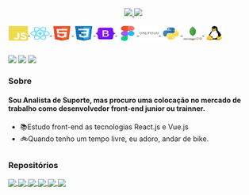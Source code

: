 <div align="center">
  <a href="https://github.com/santosfernando2377">
  <img height="180em" src="https://github-readme-stats.vercel.app/api?username=santosfernando2377&show_icons=true&theme=light&include_all_commits=true&count_private=true"/>
  <img height="180em" src="https://github-readme-stats.vercel.app/api/top-langs/?username=santosfernando2377&layout=compact&langs_count=7&theme=light"/>
</div>
<div style="display: inline_block"><br>
  <img align="center" alt="Fernando-Js" height="30" width="40" src="https://raw.githubusercontent.com/devicons/devicon/master/icons/javascript/javascript-plain.svg">
  <img align="center" alt="Fernando-React" height="30" width="40" src="https://raw.githubusercontent.com/devicons/devicon/master/icons/react/react-original.svg">
  <img align="center" alt="Fernando-HTML" height="30" width="40" src="https://raw.githubusercontent.com/devicons/devicon/master/icons/html5/html5-original.svg">
  <img align="center" alt="Fernando-CSS" height="30" width="40" src="https://raw.githubusercontent.com/devicons/devicon/master/icons/css3/css3-original.svg">
  <img align="center" alt="Fernando-Bootstrap" height="30" width="40" src="https://raw.githubusercontent.com/devicons/devicon/2ae2a900d2f041da66e950e4d48052658d850630/icons/bootstrap/bootstrap-original.svg">
  <img align="center" alt="Fernando-Figma" height="30" width="40" src="https://raw.githubusercontent.com/devicons/devicon/2ae2a900d2f041da66e950e4d48052658d850630/icons/figma/figma-original.svg">
  <img align="center" alt="Fernando-Express" height="30" width="40" src="https://raw.githubusercontent.com/devicons/devicon/2ae2a900d2f041da66e950e4d48052658d850630/icons/express/express-original-wordmark.svg">
  <img align="center" alt="Fernando-Python" height="30" width="40" src="https://raw.githubusercontent.com/devicons/devicon/master/icons/python/python-original.svg">
  <img align="center" alt="Fernando-MongoDB" height="30" width="40" src="https://raw.githubusercontent.com/devicons/devicon/2ae2a900d2f041da66e950e4d48052658d850630/icons/mongodb/mongodb-original-wordmark.svg">
  <img align="center" alt="Fernando-Linux" height="30" width="40" src="https://raw.githubusercontent.com/devicons/devicon/2ae2a900d2f041da66e950e4d48052658d850630/icons/linux/linux-original.svg">
  </div>

##
 
<div>
  <a href="https://www.instagram.com/fernandossoares23/" target="_blank"><img src="https://img.shields.io/badge/-Instagram-%23E4405F?style=for-the-badge&logo=instagram&logoColor=white" target="_blank"></a>
  <a href = "mailto:santosfernando2377@gmail.com"><img src="https://img.shields.io/badge/-Gmail-%23333?style=for-the-badge&logo=gmail&logoColor=white" target="_blank"></a>
  <a href="https://www.linkedin.com/in/fernandossoares327/" target="_blank"><img src="https://img.shields.io/badge/-LinkedIn-%230077B5?style=for-the-badge&logo=linkedin&logoColor=white" target="_blank"></a>   

### Sobre
#### Sou Analista de Suporte, mas procuro uma colocação no mercado de trabalho como desenvolvedor front-end junior ou trainner.
* 📚Estudo front-end as tecnologias React.js e Vue.js
* 🚲Quando tenho um tempo livre, eu adoro, andar de bike.

##  
  
### Repositórios
<div>
  
<a href="https://github.com/santosfernando2377/The-Guardian-News">
  <img align="center" src="https://github-readme-stats.vercel.app/api/pin/?username=santosfernando2377&repo=The-Guardian-News&theme=light" />
</a>
  
<a href="https://github.com/santosfernando2377/Ecoleta">
  <img align="center" src="https://github-readme-stats.vercel.app/api/pin/?username=santosfernando2377&repo=Ecoleta&theme=light" />
</a>
  
<a href="https://github.com/santosfernando2377/Comics-List">
  <img align="center" src="https://github-readme-stats.vercel.app/api/pin/?username=santosfernando2377&repo=Comics-List&theme=light" />
</a>
  
<a href="https://github.com/santosfernando2377/Componente-Cartao-De-Compra">
  <img align="center" src="https://github-readme-stats.vercel.app/api/pin/?username=santosfernando2377&repo=Componente-Cartao-De-Compra&theme=light" />
</a>
  
<a href="https://github.com/santosfernando2377/Contador">
  <img align="center" src="https://github-readme-stats.vercel.app/api/pin/?username=santosfernando2377&repo=Contador&theme=light" />
</a>
  
<a href="https://github.com/santosfernando2377/To-do">
  <img align="center" src="https://github-readme-stats.vercel.app/api/pin/?username=santosfernando2377&repo=To-do&theme=light" />
</a>
  
</div>
